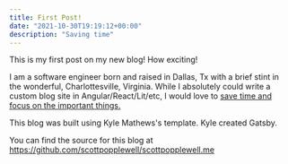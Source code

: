```yaml
---
title: First Post!
date: "2021-10-30T19:19:12+00:00"
description: "Saving time"
---
```


This is my first post on my new blog! How exciting!

I am a software engineer born and raised in Dallas, Tx with a brief stint in the wonderful, Charlottesville, Virginia. While I absolutely could write a custom blog site in Angular/React/Lit/etc, I would love to [save time and focus on the important things.](https://twitter.com/kelseyhightower/status/1022837097743319040?lang=en)

This blog was built using Kyle Mathews's template. Kyle created Gatsby.

You can find the source for this blog at https://github.com/scottpopplewell/scottpopplewell.me
